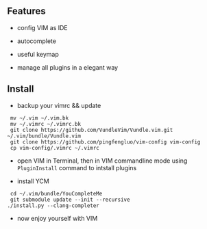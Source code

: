 ## Features
* config VIM as IDE

* autocomplete

* useful keymap

* manage all plugins in a elegant way


## Install
* backup your vimrc && update
```
 mv ~/.vim ~/.vim.bk
 mv ~/.vimrc ~/.vimrc.bk
 git clone https://github.com/VundleVim/Vundle.vim.git ~/.vim/bundle/Vundle.vim
 git clone https://github.com/pingfengluo/vim-config vim-config
 cp vim-config/.vimrc ~/.vimrc
```
* open VIM in Terminal, then in VIM commandline mode using `PluginInstall` command to intstall plugins

* install YCM

```
 cd ~/.vim/bundle/YouCompleteMe
 git submodule update --init --recursive
./install.py --clang-completer
```
* now enjoy yourself with VIM

